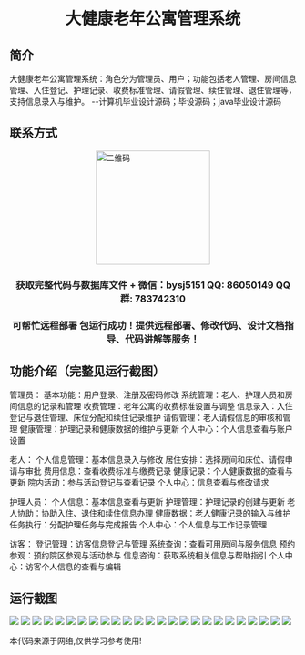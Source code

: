 <p><h1 align="center">大健康老年公寓管理系统</h1></p>

## 简介
大健康老年公寓管理系统：角色分为管理员、用户；功能包括老人管理、房间信息管理、入住登记、护理记录、收费标准管理、请假管理、续住管理、退住管理等，支持信息录入与维护。    --计算机毕业设计源码；毕设源码；java毕业设计源码


## 联系方式
<img src="https://bs-1329754181.cos.ap-shanghai.myqcloud.com/wx.jpg" alt="二维码" style="display: block; margin: 0 auto;" width="200px">
<p><h3 align="center">获取完整代码与数据库文件 + 微信：bysj5151 QQ: 86050149 QQ群: 783742310</h3></p>
<p><h3 align="center">可帮忙远程部署 包运行成功！提供远程部署、修改代码、设计文档指导、代码讲解等服务！</h3></p>

## 功能介绍（完整见运行截图）
管理员： 基本功能：用户登录、注册及密码修改 系统管理：老人、护理人员和房间信息的记录和管理 收费管理：老年公寓的收费标准设置与调整 信息录入：入住登记与退住管理、床位分配和续住记录维护 请假管理：老人请假信息的审核和管理 健康管理：护理记录和健康数据的维护与更新 个人中心：个人信息查看与账户设置  

老人： 个人信息管理：基本信息录入与修改 居住安排：选择房间和床位、请假申请与审批 费用信息：查看收费标准与缴费记录 健康记录：个人健康数据的查看与更新 院内活动：参与活动登记与查看记录 个人中心：信息查看与修改请求  

护理人员： 个人信息：基本信息查看与更新 护理管理：护理记录的创建与更新 老人协助：协助入住、退住和续住信息办理 健康数据：老人健康记录的输入与维护 任务执行：分配护理任务与完成报告 个人中心：个人信息与工作记录管理  

访客： 登记管理：访客信息登记与管理 系统查询：查看可用房间与服务信息 预约参观：预约院区参观与活动参与 信息咨询：获取系统相关信息与帮助指引 个人中心：访客个人信息的查看与编辑


## 运行截图
![](https://bs-1329754181.cos.ap-shanghai.myqcloud.com/ssm/ElderlyApartmentManagementSystem1/img/001.jpg)
![](https://bs-1329754181.cos.ap-shanghai.myqcloud.com/ssm/ElderlyApartmentManagementSystem1/img/002.jpg)
![](https://bs-1329754181.cos.ap-shanghai.myqcloud.com/ssm/ElderlyApartmentManagementSystem1/img/003.jpg)
![](https://bs-1329754181.cos.ap-shanghai.myqcloud.com/ssm/ElderlyApartmentManagementSystem1/img/004.jpg)
![](https://bs-1329754181.cos.ap-shanghai.myqcloud.com/ssm/ElderlyApartmentManagementSystem1/img/005.jpg)
![](https://bs-1329754181.cos.ap-shanghai.myqcloud.com/ssm/ElderlyApartmentManagementSystem1/img/006.jpg)
![](https://bs-1329754181.cos.ap-shanghai.myqcloud.com/ssm/ElderlyApartmentManagementSystem1/img/007.jpg)
![](https://bs-1329754181.cos.ap-shanghai.myqcloud.com/ssm/ElderlyApartmentManagementSystem1/img/008.jpg)
![](https://bs-1329754181.cos.ap-shanghai.myqcloud.com/ssm/ElderlyApartmentManagementSystem1/img/009.jpg)
![](https://bs-1329754181.cos.ap-shanghai.myqcloud.com/ssm/ElderlyApartmentManagementSystem1/img/010.jpg)
![](https://bs-1329754181.cos.ap-shanghai.myqcloud.com/ssm/ElderlyApartmentManagementSystem1/img/011.jpg)
![](https://bs-1329754181.cos.ap-shanghai.myqcloud.com/ssm/ElderlyApartmentManagementSystem1/img/012.jpg)
![](https://bs-1329754181.cos.ap-shanghai.myqcloud.com/ssm/ElderlyApartmentManagementSystem1/img/013.jpg)
![](https://bs-1329754181.cos.ap-shanghai.myqcloud.com/ssm/ElderlyApartmentManagementSystem1/img/014.jpg)
![](https://bs-1329754181.cos.ap-shanghai.myqcloud.com/ssm/ElderlyApartmentManagementSystem1/img/015.jpg)
![](https://bs-1329754181.cos.ap-shanghai.myqcloud.com/ssm/ElderlyApartmentManagementSystem1/img/016.jpg)
![](https://bs-1329754181.cos.ap-shanghai.myqcloud.com/ssm/ElderlyApartmentManagementSystem1/img/017.jpg)
![](https://bs-1329754181.cos.ap-shanghai.myqcloud.com/ssm/ElderlyApartmentManagementSystem1/img/018.jpg)
![](https://bs-1329754181.cos.ap-shanghai.myqcloud.com/ssm/ElderlyApartmentManagementSystem1/img/019.jpg)
![](https://bs-1329754181.cos.ap-shanghai.myqcloud.com/ssm/ElderlyApartmentManagementSystem1/img/020.jpg)
![](https://bs-1329754181.cos.ap-shanghai.myqcloud.com/ssm/ElderlyApartmentManagementSystem1/img/021.jpg)
![](https://bs-1329754181.cos.ap-shanghai.myqcloud.com/ssm/ElderlyApartmentManagementSystem1/img/022.jpg)
![](https://bs-1329754181.cos.ap-shanghai.myqcloud.com/ssm/ElderlyApartmentManagementSystem1/img/023.jpg)
![](https://bs-1329754181.cos.ap-shanghai.myqcloud.com/ssm/ElderlyApartmentManagementSystem1/img/024.jpg)
![](https://bs-1329754181.cos.ap-shanghai.myqcloud.com/ssm/ElderlyApartmentManagementSystem1/img/025.jpg)

<p>本代码来源于网络,仅供学习参考使用!</p>

